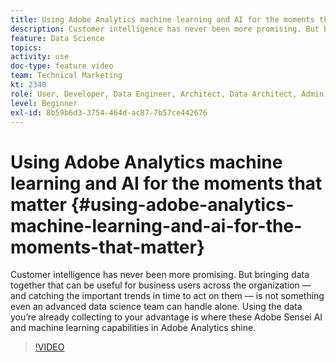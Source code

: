 ```yaml
---
title: Using Adobe Analytics machine learning and AI for the moments that matter
description: Customer intelligence has never been more promising. But bringing data together that can be useful for business users across the organization — and catching the important trends in time to act on them — is not something even an advanced data science team can handle alone. Using the data you’re already collecting to your advantage is where these Adobe Sensei AI and machine learning capabilities in Adobe Analytics shine.
feature: Data Science
topics: 
activity: use
doc-type: feature video
team: Technical Marketing
kt: 2340
role: User, Developer, Data Engineer, Architect, Data Architect, Admin, Leader
level: Beginner
exl-id: 8b59b6d3-3754-464d-ac87-7b57ce442676
---
```

# Using Adobe Analytics machine learning and AI for the moments that matter {#using-adobe-analytics-machine-learning-and-ai-for-the-moments-that-matter}

Customer intelligence has never been more promising. But bringing data together that can be useful for business users across the organization — and catching the important trends in time to act on them — is not something even an advanced data science team can handle alone. Using the data you’re already collecting to your advantage is where these Adobe Sensei AI and machine learning capabilities in Adobe Analytics shine.

>[!VIDEO](https://video.tv.adobe.com/v/25837/?quality=12&learn=on)
